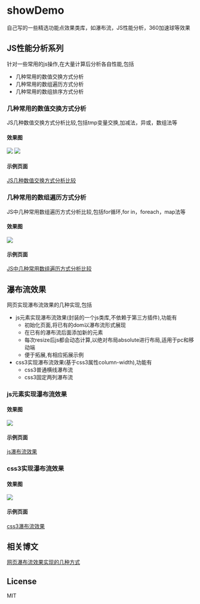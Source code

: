 # showDemo

自己写的一些精选功能点效果类库，如瀑布流，JS性能分析，360加速球等效果

## JS性能分析系列
针对一些常用的js操作,在大量计算后分析各自性能,包括

* 几种常用的数值交换方式分析
* 几种常用的数组遍历方式分析
* 几种常用的数组排序方式分析

### 几种常用的数值交换方式分析
JS几种数值交换方式分析比较,包括tmp变量交换,加减法，异或，数组法等

#### 效果图
![](https://dailc.github.io/showDemo/staticresource/performanceAnalysis/demo_js_performanceAnalysis_jsexchangevalue_1.png)
![](https://dailc.github.io/showDemo/staticresource/performanceAnalysis/demo_js_performanceAnalysis_jsexchangevalue_2.png)


#### 示例页面
[JS几种数值交换方式分析比较](http://dailc.github.io/showDemo/html/performanceAnalysis/demo_performanceAnalysis_jsexchangevalue.html)


### 几种常用的数组遍历方式分析
JS中几种常用数组遍历方式分析比较,包括for循环,for in，foreach，map法等

#### 效果图
![](https://dailc.github.io/showDemo/staticresource/performanceAnalysis/demo_js_performanceAnalysis_jsarrayGoThrough_1.png)

#### 示例页面
[JS中几种常用数组遍历方式分析比较](http://dailc.github.io/html/showDemo/performanceAnalysis/demo_performanceAnalysis_jsarrayGoThrough.html)

## 瀑布流效果
网页实现瀑布流效果的几种实现,包括

* js元素实现瀑布流效果(封装的一个js类库,不依赖于第三方插件),功能有
	* 初始化页面,将已有的dom以瀑布流形式展现
	* 在已有的瀑布流后面添加新的元素
	* 每次resize后js都会动态计算,以绝对布局absolute进行布局,适用于pc和移动端
	* 便于拓展,有相应拓展示例
* css3实现瀑布流效果(基于css3属性column-width),功能有
	* css3普通横线瀑布流
	* css3固定两列瀑布流

### js元素实现瀑布流效果

#### 效果图
![](https://dailc.github.io/showDemo/staticresource/waterfallflow/demo_js_waterfallflow_1.png)

#### 示例页面
[js瀑布流效果](https://dailc.github.io/showDemo/html/waterfallflow/demo_waterfall_flow_js.html)


### css3实现瀑布流效果

#### 效果图
![](https://dailc.github.io/showDemo/staticresource/waterfallflow/demo_js_waterfallflow_3.png)

#### 示例页面
[css3瀑布流效果](https://dailc.github.io/showDemo/html/waterfallflow/demo_waterfall_flow_css3.html)


## 相关博文
[网页瀑布流效果实现的几种方式](https://dailc.github.io/2016/11/13/waterflowEffect)



## License

MIT